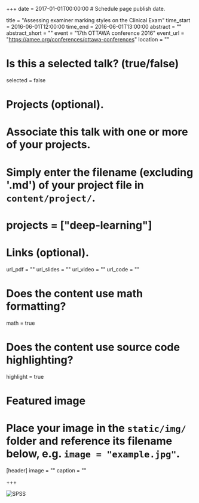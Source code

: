 +++
date = 2017-01-01T00:00:00  # Schedule page publish date.

title = "Assessing examiner marking styles on the Clinical Exam"
time_start = 2016-06-01T12:00:00
time_end = 2016-06-01T13:00:00
abstract = ""
abstract_short = ""
event = "17th OTTAWA conference 2016"
event_url = "https://amee.org/conferences/ottawa-conferences"
location = ""

# Is this a selected talk? (true/false)
selected = false

# Projects (optional).
#   Associate this talk with one or more of your projects.
#   Simply enter the filename (excluding '.md') of your project file in `content/project/`.
# projects = ["deep-learning"]

# Links (optional).
url_pdf = ""
url_slides = ""
url_video = ""
url_code = ""

# Does the content use math formatting?
math = true

# Does the content use source code highlighting?
highlight = true

# Featured image
# Place your image in the `static/img/` folder and reference its filename below, e.g. `image = "example.jpg"`.
[header]
image = ""
caption = ""

+++

![SPSS](/img/hawks_n_doves.png)


